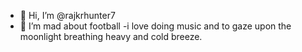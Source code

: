 - 👋 Hi, I’m @rajkrhunter7
- 👀 I’m mad about football
-i love doing music and to gaze upon the moonlight breathing heavy and cold breeze.
